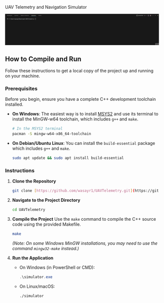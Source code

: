 UAV Telemetry and Navigation Simulator

<p align="center">
  <img src="demo.gif" width="750" />
</p>

## How to Compile and Run

Follow these instructions to get a local copy of the project up and running on your machine.

### Prerequisites

Before you begin, ensure you have a complete C++ development toolchain installed.

* **On Windows**:
    The easiest way is to install [MSYS2](https://www.msys2.org/) and use its terminal to install the MinGW-w64 toolchain, which includes `g++` and `make`.
    ```bash
    # In the MSYS2 terminal
    pacman -S mingw-w64-x86_64-toolchain
    ```

* **On Debian/Ubuntu Linux**:
    You can install the `build-essential` package which includes `g++` and `make`.
    ```bash
    sudo apt update && sudo apt install build-essential
    ```

### Instructions

1.  **Clone the Repository**
    ```bash
    git clone [https://github.com/wasayr1/UAVTelemetry.git](https://github.com/wasayr1/UAVTelemetry.git)
    ```

2.  **Navigate to the Project Directory**
    ```bash
    cd UAVTelemetry
    ```

3.  **Compile the Project**
    Use the `make` command to compile the C++ source code using the provided Makefile.
    ```bash
    make
    ```
    *(Note: On some Windows MinGW installations, you may need to use the command `mingw32-make` instead.)*

4.  **Run the Application**
    * On Windows (in PowerShell or CMD):
        ```powershell
        .\simulator.exe
        ```
    * On Linux/macOS:
        ```bash
        ./simulator
        ```
